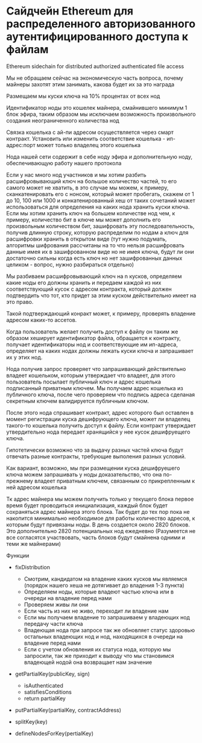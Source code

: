 
# Сайдчейн Ethereum для распределенного авторизованного аутентифицированного доступа к файлам

Ethereum sidechain for distributed authorized authenticated file access


Мы не обращаем сейчас на экономическую часть вопроса, почему майнеры захотят этим занимать, какова будет их за это награда

Размещаем мы куски ключа на 10% процентах от всех нод

Идентификатор ноды это кошелек майнера, смайнившего минимум 1 блок эфира, таким образом мы исключаем возможность произвольного создания неограниченного количества нод

Связка кошелька с ай-пи адресом осуществляется через смарт контракт. Установить или изменить соответствие кошелька - ип-адрес:порт может только владелец этого кошелька

Нода нашей сети содержит в себе ноду эфира и дополнительную ноду, обеспечивающую работу нашего протокола

Если у нас много нод участников и мы хотим разбить расшифровывающий ключ на большое количество частей, то его самого может не хватить, в это случае мы можем, к примеру, сканкатенировать его с нонсом, который может пробегать, скажем от 1 до 10, 100 или 1000 и конкатенированный хеш от таких сочетаний может использоваться для определения на каких нода хранить куски ключа. Если мы хотим хранить ключ на большем количестве нод чем, к примеру, количество бит в ключе мы может дополнить его произвольным количеством бит, зашифровать эту последовательность, получив длинную строку, которую распределим по нодам а ключ для расшифровки хранить в открытом виде (тут нужно подумать, алгоритмы шифрования рассчитаны на то что нельзя расшифровать данные имея их в зашифрованном виде но не имея ключа, будут ли они достаточно сильны когда есть ключ но нет зашифрованных данных целиком - вопрос, нужно разбираться отдельно)

Мы разбиваем расшифровывающий ключ на n кусков, определяем какие ноды его должны хранить и передаем каждой из них соответствующий кусок с адресом контракта, который должен подтвердить что тот, кто придет за этим куском действительно имеет на это право.

Такой подтверждающий конракт может, к примеру, проверять владение адресом каких-то ассетов.

Когда пользователь желает получить доступ к файлу он таким же образом хеширует идентификатор файла, обращается к контракту, получает идентификаторы нод и соответствующие им ип-адреса, определяет на каких нодах должны лежать куски ключа и запрашивает их у этих нод.

Нода получив запрос проверяет что запрашивающий действительно владеет кошельком, которым утверждает что владеет, для этого пользователь посылает публичный ключ и адрес кошелька подписанный приватным ключем. Мы получаем адрес кошелька из публичного ключа, после чего проверяем что подпись адреса сделаная секретным ключем валидируется публичным ключом.

После этого нода спрашивает контракт, адрес которого был оставлен в момент регистрации куска дешифрующего ключа, может ли владелец такого-то кошелька получить доступ к файлу. Если контракт утверждает утвердительно нода передает хранящийся у нее кусок дешифруещего ключа.

Гипотетически возможно что за выдачу разных частей ключа будут отвечать разные контракты, требующие выполения разных условий.

Как вариант, возможно, мы при размещении куска дешифруешего ключа можем запрашивать у ноды доказательство, что она по-прежнему владеет приватным ключем, связанным со прикрепленным к ней адресом кошелька

Тк адрес майнера мы можем получить только у текущего блока первое время будет проводиться инициализация, каждый блок будет сохраняться адрес майнера этого блока. Так будет до тех пор пока не накопится минимально необходимое для работы количество адресов, к которым будут привязаны ноды. В день создается около 2820 блоков. Это дополнительно 2820 потенциальных нод ежедневно (Разумеется не все согласятся участвовать, часть блоков будут смайнена одними и теми же майнерами) 

Функции
* fixDistribution
  * Смотрим, кандидатом на владение каких кусков мы являемся (порядок нашего хеша не дотягивает до владения 1-3 пункта)
  * Определяем ноды, которые владеют частью ключа или в очереди на владение перед нами
  * Проверяем живы ли они
  * Если часть из них не живо, переходит ли владение нам
  * Если мы получаем владение то запрашиваем у владеющих нод передачу части ключа
  * Владеющая нода при запросе так же обновляет статус здоровью остальных владеющих нод и нод, находящихся в очереди на владение перед нами
  * Если с учетом обновления их статуса нода, которую мы запросили, так же приходит к выводу что мы становимся владеющей нодой она возвращает нам значение

* getPartialKey(publicKey, sign)
  * isAuthenticated
  * satisfiesConditions
  * return partialKey

* putPartialKey(partialKey, contractAddress)

* splitKey(key)

* defineNodesForKey(pertialKey)
